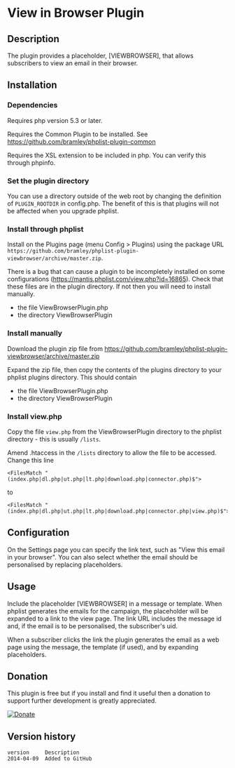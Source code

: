 # View in Browser Plugin #

## Description ##

The plugin provides a placeholder, [VIEWBROWSER], that allows subscribers to view an email in their browser.

## Installation ##

### Dependencies ###

Requires php version 5.3 or later.

Requires the Common Plugin to be installed. See <https://github.com/bramley/phplist-plugin-common>

Requires the XSL extension to be included in php. You can verify this through phpinfo.

### Set the plugin directory ###
You can use a directory outside of the web root by changing the definition of `PLUGIN_ROOTDIR` in config.php.
The benefit of this is that plugins will not be affected when you upgrade phplist.

### Install through phplist ###
Install on the Plugins page (menu Config > Plugins) using the package URL `https://github.com/bramley/phplist-plugin-viewbrowser/archive/master.zip`.

There is a bug that can cause a plugin to be incompletely installed on some configurations (<https://mantis.phplist.com/view.php?id=16865>). 
Check that these files are in the plugin directory. If not then you will need to install manually.

* the file ViewBrowserPlugin.php
* the directory ViewBrowserPlugin

### Install manually ###
Download the plugin zip file from <https://github.com/bramley/phplist-plugin-viewbrowser/archive/master.zip>

Expand the zip file, then copy the contents of the plugins directory to your phplist plugins directory.
This should contain

* the file ViewBrowserPlugin.php
* the directory ViewBrowserPlugin

### Install view.php ###
Copy the file `view.php` from the ViewBrowserPlugin directory to the phplist directory - this is usually `/lists`.

Amend .htaccess in the `/lists` directory to allow the file to be accessed. Change this line

    <FilesMatch "(index.php|dl.php|ut.php|lt.php|download.php|connector.php)$">
to

    <FilesMatch "(index.php|dl.php|ut.php|lt.php|download.php|connector.php|view.php)$">

## Configuration ##
On the Settings page you can specify the link text, such as "View this email in your browser".
You can also select whether the email should be personalised by replacing placeholders.

## Usage ##
Include the placeholder [VIEWBROWSER] in a message or template. When phplist generates the emails for the campaign, the placeholder
will be expanded to a link to the view page. The link URL includes the message id and, if the email is to be personalised,
the subscriber's uid.

When a subscriber clicks the link the plugin generates the email as a web page using the message, the template (if used),
and by expanding placeholders.

## Donation ##

This plugin is free but if you install and find it useful then a donation to support further development is greatly appreciated.

[![Donate](https://www.paypalobjects.com/en_US/i/btn/btn_donate_LG.gif)](https://www.paypal.com/cgi-bin/webscr?cmd=_s-xclick&hosted_button_id=W5GLX53WDM7T4)

## Version history ##

    version     Description
    2014-04-09  Added to GitHub
